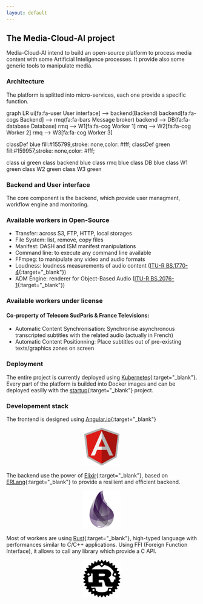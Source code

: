 ```yaml
---
layout: default
---
```


## The Media-Cloud-AI project

Media-Cloud-AI intend to build an open-source platform to process media content with some Artificial Inteligence processes.
It provide also some generic tools to manipulate media.

### Architecture

The platform is splitted into micro-services, each one provide a specific function.

<div class="mermaid">
graph LR
ui[fa:fa-user User interface] --> backend(Backend)
backend[fa:fa-cogs Backend] --> rmq(fa:fa-bars Message broker)
backend --> DB(fa:fa-database Database)
rmq --> W1[fa:fa-cog Worker 1]
rmq --> W2[fa:fa-cog Worker 2]
rmq --> W3[fa:fa-cog Worker 3]

classDef blue fill:#155799,stroke: none,color: #fff;
classDef green fill:#159957,stroke: none,color: #fff;

class ui green
class backend blue
class rmq blue
class DB blue
class W1 green
class W2 green
class W3 green
</div>

### Backend and User interface

The core component is the backend, which provide user managment, workflow engine and monitoring.

### Available workers in Open-Source

- Transfer: across S3, FTP, HTTP, local storages
- File System: list, remove, copy files
- Manifest: DASH and ISM manifest manipulations
- Command line: to execute any command line available
- FFmpeg: to manipulate any video and audio formats
- Loudness: loudness measurements of audio content ([ITU-R BS.1770-4](https://www.itu.int/rec/R-REC-BS.1770/recommendation.asp?lang=fr&parent=R-REC-BS.1770-4-201510-I){:target="_blank"})
- ADM Engine: renderer for Object-Based Audio ([ITU-R BS.2076-1](https://www.itu.int/rec/R-REC-BS.2076-1-201706-I/fr){:target="_blank"})

### Available workers under license

#### Co-property of Telecom SudParis & France Televisions:
- Automatic Content Synchronisation: Synchronise asynchronous transcripted subtitles with the related audio (actually in French)
- Automatic Content Positionning: Place subtitles out of pre-existing texts/graphics zones on screen

### Deployment

The entire project is currently deployed using [Kubernetes](https://kubernetes.io){:target="_blank"}.  
Every part of the platform is builded into Docker images and can be deployed easilly with the [startup](https://github.com/media-cloud-ai/startup){:target="_blank"} project.  

### Developement stack

The frontend is designed using [Angular.io](https://angular.io){:target="_blank"}  
<p align="center">
  <img height="100px" src="/assets/images/angular-icon.svg">
</p>

The backend use the power of [Elixir](https://elixir-lang.org/){:target="_blank"}, based on [ERLang](https://www.erlang.org/){:target="_blank"} to provide a resilient and efficient backend.
<p align="center">
  <img height="100px" src="/assets/images/elixir.png">
</p>

Most of workers are using [Rust](https://www.rust-lang.org/){:target="_blank"}, high-typed language with performances similar to C/C++ applications.
Using FFI (Foreign Function Interface), it allows to call any library which provide a C API.
<p align="center">
  <img height="100px" src="/assets/images/rust.svg">
</p>

